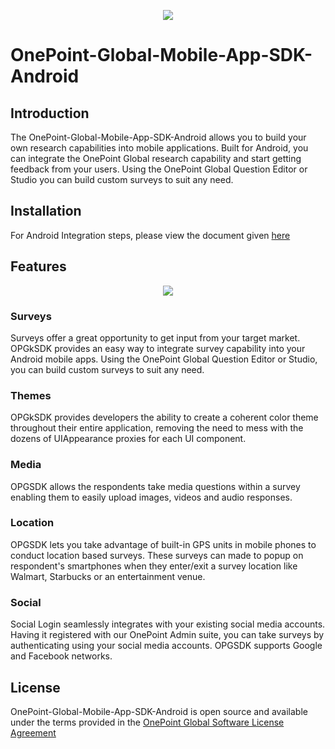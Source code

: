 <p align="center">
  <img src="https://www.onepointglobal.com/Images/OPG_Github_logo.png"/>
</p>


# OnePoint-Global-Mobile-App-SDK-Android

## Introduction

The OnePoint-Global-Mobile-App-SDK-Android allows you to build your own research capabilities into mobile applications. Built for Android, you can integrate the OnePoint Global research capability and start getting feedback from your users. Using the OnePoint Global Question Editor or Studio you can build custom surveys to suit any need.

## Installation
For Android Integration steps, please view the document given
<a href="https://github.com/OnePointGlobal/OnePoint-Global-Mobile-App-SDK-Android/wiki/01.-OPGSDK-Integration-Guide">here</a>


## Features

<p align="center">
  <img src="https://www.onepointglobal.com/Images/OPG_dash.png"/>
</p>


### Surveys

Surveys offer a great opportunity to get input from your target market. OPGkSDK provides an easy way to integrate survey capability into your Android mobile apps. Using the OnePoint Global Question Editor or Studio, you can build custom surveys to suit any need.

### Themes
OPGkSDK provides developers the ability to create a coherent color theme throughout their entire application, removing the need to mess with the dozens of UIAppearance proxies for each UI component.


### Media
OPGSDK allows the respondents take media questions within a survey enabling them to easily upload images, videos and audio responses.

### Location
OPGSDK lets you take advantage of built-in GPS units in mobile phones to conduct location based surveys. These surveys can made to popup on respondent's smartphones when they enter/exit a survey location like Walmart, Starbucks or an entertainment venue.

### Social
Social Login seamlessly integrates with your existing social media accounts. Having it registered with our OnePoint Admin suite, you can take surveys by authenticating using your social media accounts. OPGSDK supports Google and Facebook networks.


## License

OnePoint-Global-Mobile-App-SDK-Android is open source and available under the terms provided in the <a href="http://resources.onepointglobal.com/sdk-license/home">OnePoint Global Software License Agreement</a>


